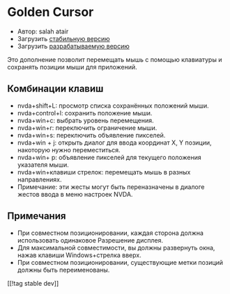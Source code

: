 # Golden Cursor #

* Автор: salah atair
* Загрузить [стабильную версию][1]
* Загрузить [разрабатываемую версию][2]

Это дополнение позволит перемещать мышь с помощью клавиатуры и сохранять
позиции мыши для приложений.

## Комбинации клавиш

* nvda+shift+L: просмотр списка сохранённых положений мыши.
* nvda+control+l: сохранить положение мыши.
* nvda+win+c: выбрать уровень перемещения.
* nvda+win+r: переключить ограничение мыши.
* nvda+win+s: переключить объявление пикселей.
* nvda+win + j: открыть диалог для ввода координат X, Y позиции, накоторую
  нужно переместиться.
* nvda+win+ p: объявление пикселей для текущего положения указателя мыши.
* nvda+win+клавиши стрелок: перемещать мышь в разных направлениях.
* Примечание: эти жесты могут быть переназначены в диалоге жестов ввода в
  меню настроек NVDA.

## Примечания

* При совместном позиционировании, каждая сторона должна использовать
  одинаковое Разрешение дисплея.
* Для максимальной совместимости, вы должны развернуть окна, нажав клавиши
  Windows+стрелка вверх.
* При совместном позиционировании, существующие метки позиций должны быть
  переименованы.

[[!tag stable dev]]

[1]: https://addons.nvda-project.org/files/get.php?file=gc

[2]: https://addons.nvda-project.org/files/get.php?file=gc-dev
